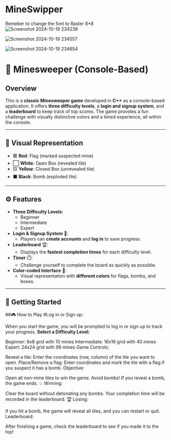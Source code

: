 # MineSwipper

Remeber to change the font to Raster 8*8
![Screenshot 2024-10-19 234239](https://github.com/user-attachments/assets/194a64ff-53be-4f68-96e3-fad8b98b6c25)

![Screenshot 2024-10-19 234557](https://github.com/user-attachments/assets/2f5297ab-8596-4278-885e-cdf02af8d584)

![Screenshot 2024-10-19 234654](https://github.com/user-attachments/assets/8d52623f-8bf3-4143-95e8-54354b420b1d)

# 🧨 Minesweeper (Console-Based)

## Overview  
This is a **classic Minesweeper game** developed in **C++** as a console-based application. It offers **three difficulty levels**, a **login and signup system**, and a **leaderboard** to keep track of top scores. The game provides a fun challenge with visually distinctive colors and a timed experience, all within the console.

---

## 🎨 Visual Representation  
- 🟥 **Red**: Flag (marked suspected mine)  
- ⬜ **White**: Open Box (revealed tile)  
- 🟨 **Yellow**: Closed Box (unrevealed tile)  
- ⬛ **Black**: Bomb (exploded tile)  

---

## ⚙️ Features  
- **Three Difficulty Levels**:  
  - Beginner  
  - Intermediate  
  - Expert  
- **Login & Signup System** 🔐:  
  - Players can **create accounts** and **log in** to save progress.  
- **Leaderboard** 🏆:  
  - Displays the **fastest completion times** for each difficulty level.  
- **Timer** ⏱️:  
  - Challenge yourself to complete the board as quickly as possible.  
- **Color-coded Interface** 🎨:  
  - Visual representation with **different colors** for flags, bombs, and boxes.

---

## 🚀 Getting Started
##🎮 How to Play
#Log in or Sign up:

When you start the game, you will be prompted to log in or sign up to track your progress.
**Select a Difficulty Level:**

Beginner: 8x8 grid with 10 mines
Intermediate: 16x16 grid with 40 mines
Expert: 24x24 grid with 99 mines
Game Controls:

Reveal a tile:
Enter the coordinates (row, column) of the tile you want to open.
Place/Remove a flag:
Enter coordinates and mark the tile with a flag if you suspect it has a bomb.
Objective:

Open all non-mine tiles to win the game.
Avoid bombs! If you reveal a bomb, the game ends. 💥
Winning:

Clear the board without detonating any bombs. Your completion time will be recorded in the leaderboard. 🏆
Losing:

If you hit a bomb, the game will reveal all tiles, and you can restart or quit.
Leaderboard:

After finishing a game, check the leaderboard to see if you made it to the top!
